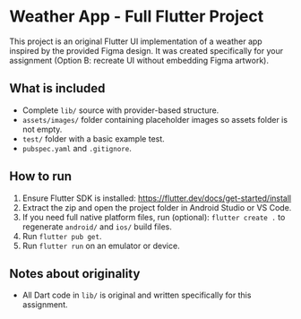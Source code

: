 # Weather App - Full Flutter Project 

This project is an original Flutter UI implementation of a weather app inspired by the provided Figma design.
It was created specifically for your assignment (Option B: recreate UI without embedding Figma artwork).

## What is included
- Complete `lib/` source with provider-based structure.
- `assets/images/` folder containing placeholder images so assets folder is not empty.
- `test/` folder with a basic example test.
- `pubspec.yaml` and `.gitignore`.

## How to run
1. Ensure Flutter SDK is installed: https://flutter.dev/docs/get-started/install
2. Extract the zip and open the project folder in Android Studio or VS Code.
3. If you need full native platform files, run (optional): `flutter create .` to regenerate `android/` and `ios/` build files.
4. Run `flutter pub get`.
5. Run `flutter run` on an emulator or device.

## Notes about originality
- All Dart code in `lib/` is original and written specifically for this assignment.
